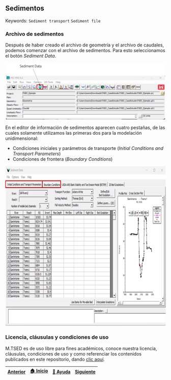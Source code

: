 ## Sedimentos
Keywords: `Sediment transport` `Sediment file`

### Archivo de sedimentos

Después de haber creado el archivo de geometría y el archivo de caudales, podemos comenzar con el archivo de sedimentos. Para esto seleccionamos el botón _Sediment Data_.

<div align="center">
    <img src="./Img/3_1.png" Width="500px">
</div>

En el editor de información de sedimentos aparecen cuatro pestañas, de las cuales solamente utilizamos las primeras dos para la modelación unidimensional:

* Condiciones iniciales y parámetros de transporte (_Initial Conditions and Transport Parameters_)
* Condiciones de frontera (_Boundary Conditions_)

<div align="center">
    <img src="./Img/3_2.png" Height="500px">
</div>


### Licencia, cláusulas y condiciones de uso

M.TSED es de uso libre para fines académicos, conoce nuestra licencia, cláusulas, condiciones de uso y como referenciar los contenidos publicados en este repositorio, dando [clic aquí](https://github.com/mflatouche/M.TSED/wiki/License).


| [Anterior]() | [:house: Inicio](../../README.md) | [:beginner: Ayuda]() | [Siguiente]() |
|--------------|-----------------------------------|----------------------|---------------|

[^1]: Hydrologic Engineering Center. (s.f.). Hydrologic Engineering Center's (CEIWR-HEC) River Analysis System (HEC-RAS). Obtenido de 1D Sediment Transport User's Manual Manual: https://www.hec.usace.army.